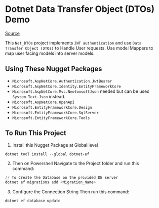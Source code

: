 # Dotnet Data Transfer Object (DTOs) Demo

[Source][lnk0001]

This `Net_DTOs` project implements `JWT authentication` and use `Data Transfer Object (DTOs)` to Handle User requests. Use model Mappers to map user facing models into server models.

## Using These Nugget Packages
- `Microsoft.AspNetCore.Authentication.JwtBearer`
- `Microsoft.AspNetCore.Identity.EntityFrameworkCore`
- `Microsoft.AspNetCore.Mvc.NewtonsoftJson` needed but can be used `System.Text.Json` instead.
- `Microsoft.AspNetCore.OpenApi`
- `Microsoft.EntityFrameworkCore.Design`
- `Microsoft.EntityFrameworkCore.SqlServer`
- `Microsoft.EntityFrameworkCore.Tools`


## To Run This Project

1. Install this Nugget Package at Global level
```Powershell
dotnet tool install --global dotnet-ef
```

2. Then on Powershell Navigate to the Project folder and run this command:
```PowerShell
// To Create the Database on the provided DB server
dotnet ef migrations add <Migration_Name>
```

3. Configure the Connection String Then run this command:
```
dotnet ef database update
```

[lnk0001]: https://github.com/teddysmithdev/FinShark